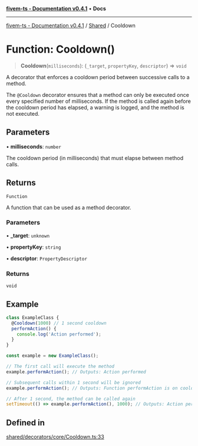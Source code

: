 [**fivem-ts - Documentation v0.4.1**](../../../README.md) • **Docs**

***

[fivem-ts - Documentation v0.4.1](../../../README.md) / [Shared](../README.md) / Cooldown

# Function: Cooldown()

> **Cooldown**(`milliseconds`): (`_target`, `propertyKey`, `descriptor`) => `void`

A decorator that enforces a cooldown period between successive calls to a method.

The `@Cooldown` decorator ensures that a method can only be executed once every specified
number of milliseconds. If the method is called again before the cooldown period has elapsed,
a warning is logged, and the method is not executed.

## Parameters

• **milliseconds**: `number`

The cooldown period (in milliseconds) that must elapse between method calls.

## Returns

`Function`

A function that can be used as a method decorator.

### Parameters

• **\_target**: `unknown`

• **propertyKey**: `string`

• **descriptor**: `PropertyDescriptor`

### Returns

`void`

## Example

```ts
class ExampleClass {
  @Cooldown(1000) // 1 second cooldown
  performAction() {
    console.log('Action performed');
  }
}

const example = new ExampleClass();

// The first call will execute the method
example.performAction(); // Outputs: Action performed

// Subsequent calls within 1 second will be ignored
example.performAction(); // Outputs: Function performAction is on cooldown.

// After 1 second, the method can be called again
setTimeout(() => example.performAction(), 1000); // Outputs: Action performed
```

## Defined in

[shared/decorators/core/Cooldown.ts:33](https://github.com/Purpose-Dev/fivem-ts/blob/main/src/shared/decorators/core/Cooldown.ts#L33)
